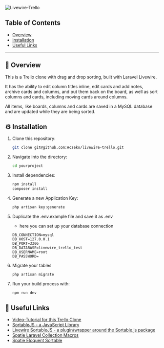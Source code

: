 ![Livewire-Trello](https://banners.beyondco.de/Livewire-Trello.png?theme=dark&packageManager=&packageName=&pattern=xEquals&style=style_1&description=Trello+clone+with+drag+and+drop+sorting+built+with+Laravel+Livewire&md=1&showWatermark=0&fontSize=125px&images=https%3A%2F%2Flaravel.com%2Fimg%2Flogomark.min.svg)

## Table of Contents
- [Overview](#overview)
- [Installation](#installation)
- [Useful Links](#useful-links)

---
<section id="overview">
    
## 🔎 Overview
This is a Trello clone with drag and drop sorting, built with Laravel Livewire.

It has the ability to edit column titles inline, edit cards and add notes, archive cards and columns, and put them back on the board, as well as sort columns and cards, including moving cards around columns. 

All items, like boards, columns and cards are saved in a MySQL database and are updated while they are being sorted.

</section>

<section id="installation">

## ⚙️ Installation

1. Clone this repository:
    ```bash
    git clone git@github.com:Aczeko/livewire-trello.git
    ```
2. Navigate into the directory:
    ```bash
    cd yourproject
    ````
3. Install dependencies:
    ```bash
    npm install
    composer install 
    ```
5. Generate a new Application Key:

    ```bash
    php artisan key:generate
    ```
    
4. Duplicate the .env.example file and save it as .env
    - here you can set up your database connection

    ```
    DB_CONNECTION=mysql
    DB_HOST=127.0.0.1
    DB_PORT=3306
    DB_DATABASE=livewire_trello_test
    DB_USERNAME=root
    DB_PASSWORD= 
    ```
5. Migrate your tables
   
    ```bash
    php artisan migrate
    ```

6. Run your build process with:

    ```bash
    npm run dev
    ```
    
</section>

<section id="useful-links">

## 🔗 Useful Links
- [Video-Tutorial for this Trello Clone](https://codecourse.com/courses/build-a-trello-clone-with-livewire)
- [SortableJS - a JavaScript Library](https://github.com/sortableJs/sortable)
- [Livewire SortableJS - a plugin/wrapper around the Sortable.js package](https://github.com/nextapps-be/livewire-sortablejs)
- [Spatie Laravel Collection Macros](https://github.com/spatie/laravel-collection-macros)
- [Spatie Eloquent Sortable](https://github.com/spatie/eloquent-sortable)


</section>

